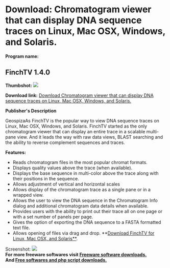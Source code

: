 # Download: Chromatogram viewer that can display DNA sequence traces on Linux, Mac OSX, Windows, and Solaris.

**Program name:**

## FinchTV 1.4.0

  
**Thumbshot:** ![](http://www.freewarefiles.com/screenshot/finchtv_md.gif)   
  
**Download link:** [Download Chromatogram viewer that can display DNA sequence traces on Linux, Mac OSX, Windows, and Solaris.](http://freesoftwares.boysofts.com/FinchTV_program_17782.html)  
  


**Publisher's Description**  
  


GeospizaAs FinchTV is the popular way to view DNA sequence traces on Linux, Mac OSX, Windows, and Solaris. FinchTV started as the only chromatogram viewer that can display an entire trace in a scalable multi-pane view. And it leads the way with raw data views, BLAST searching and the ability to reverse complement sequences and traces. 

**Features:**

  * Reads chromatogram files in the most popular chromat formats. 
  * Displays quality values above the trace (when available). 
  * Displays the base sequence in multi-color above the trace along with their positions in the sequence. 
  * Allows adjustment of vertical and horizontal scales 
  * Allows display of the chromatogram trace as a single pane or in a wrapped view. 
  * Allows the user to view the DNA sequence in the Chromatogram Info dialog and additional chromatogram data details when available. 
  * Provides users with the ability to print out their trace all on one page or with a set number of panels per page. 
  * Gives the option of exporting the DNA sequence to a FASTA formatted text file. 
  * Allows opening of files via drag and drop. 
**[Download FinchTV for Linux, Mac OSX, and Solaris**](http://www.geospiza.com/finchtv/download/index.html). 

  
  
Screenshot: ![](http://www.freewarefiles.com/screenshot/finchtv.gif)   
**For more freeware softwares visit [Freeware software downloads.](http://freesoftwares.boysofts.com/)**   
**And [Free softwares and php script downloads.](http://www.boysofts.com/)**
